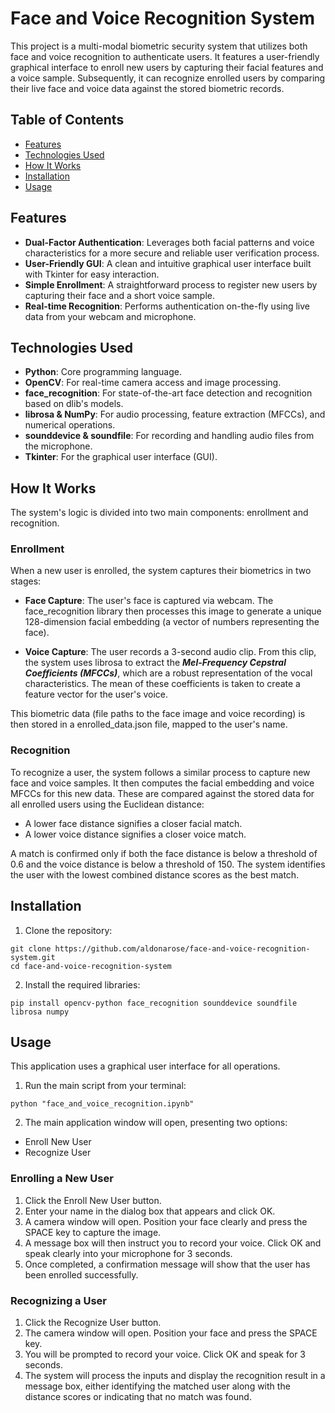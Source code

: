 # Face and Voice Recognition System

This project is a multi-modal biometric security system that utilizes both face and voice recognition to authenticate users. It features a user-friendly graphical interface to enroll new users by capturing their facial features and a voice sample. Subsequently, it can recognize enrolled users by comparing their live face and voice data against the stored biometric records.
## Table of Contents
* [Features](#features)
* [Technologies Used](#technologies-used)
* [How It Works](#how-it-works)
* [Installation](#installation)
* [Usage](#usage)
## Features
* **Dual-Factor Authentication**: Leverages both facial patterns and voice characteristics for a more secure and reliable user verification process.
* **User-Friendly GUI**: A clean and intuitive graphical user interface built with Tkinter for easy interaction.
* **Simple Enrollment**: A straightforward process to register new users by capturing their face and a short voice sample.
* **Real-time Recognition**: Performs authentication on-the-fly using live data from your webcam and microphone.
## Technologies Used
* **Python**: Core programming language.
* **OpenCV**: For real-time camera access and image processing.
* **face_recognition**: For state-of-the-art face detection and recognition based on dlib's models.
* **librosa & NumPy**: For audio processing, feature extraction (MFCCs), and numerical operations.
* **sounddevice & soundfile**: For recording and handling audio files from the microphone.
* **Tkinter**: For the graphical user interface (GUI).
## How It Works
The system's logic is divided into two main components: enrollment and recognition.
### Enrollment
When a new user is enrolled, the system captures their biometrics in two stages:
* **Face Capture**: The user's face is captured via webcam. The face_recognition library then processes this image to generate a unique 128-dimension facial embedding (a vector of numbers representing the face).
  
* **Voice Capture**: The user records a 3-second audio clip. From this clip, the system uses librosa to extract the ***Mel-Frequency Cepstral Coefficients (MFCCs)***, which are a robust representation of the vocal characteristics. The mean of these coefficients is taken to create a feature vector for the user's voice.

This biometric data (file paths to the face image and voice recording) is then stored in a enrolled_data.json file, mapped to the user's name.
### Recognition
To recognize a user, the system follows a similar process to capture new face and voice samples. It then computes the facial embedding and voice MFCCs for this new data. These are compared against the stored data for all enrolled users using the Euclidean distance:
* A lower face distance signifies a closer facial match.
* A lower voice distance signifies a closer voice match.

A match is confirmed only if both the face distance is below a threshold of 0.6 and the voice distance is below a threshold of 150. The system identifies the user with the lowest combined distance scores as the best match.
## Installation
1. Clone the repository:
```
git clone https://github.com/aldonarose/face-and-voice-recognition-system.git
cd face-and-voice-recognition-system
```
2. Install the required libraries:
```
pip install opencv-python face_recognition sounddevice soundfile librosa numpy
```
## Usage
This application uses a graphical user interface for all operations.
1. Run the main script from your terminal:
```
python "face_and_voice_recognition.ipynb"
```
2. The main application window will open, presenting two options:
  * Enroll New User
  * Recognize User
### Enrolling a New User
1. Click the Enroll New User button.
2. Enter your name in the dialog box that appears and click OK.
3. A camera window will open. Position your face clearly and press the SPACE key to capture the image.
4. A message box will then instruct you to record your voice. Click OK and speak clearly into your microphone for 3 seconds.
5. Once completed, a confirmation message will show that the user has been enrolled successfully.
### Recognizing a User
1. Click the Recognize User button.
2. The camera window will open. Position your face and press the SPACE key.
3. You will be prompted to record your voice. Click OK and speak for 3 seconds.
4. The system will process the inputs and display the recognition result in a message box, either identifying the matched user along with the distance scores or indicating that no match was found.
